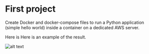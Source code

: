 # First project

Create Docker and docker-compose files to run a Python application (simple hello world) inside a container on a dedicated AWS server.

Here is Here is an example of the result.

![alt text](https://github.com/SergeiSd/data-engineering-course/tree/main/Project_1/images/result.png)

